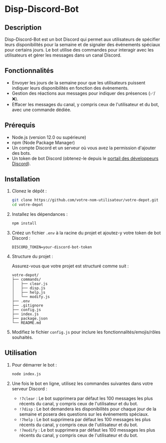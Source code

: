 # Disp-Discord-Bot

## Description

Disp-Discord-Bot est un bot Discord qui permet aux utilisateurs de spécifier leurs disponibilités pour la semaine et de signaler des événements spéciaux pour certains jours. Le bot utilise des commandes pour interagir avec les utilisateurs et gérer les messages dans un canal Discord.

## Fonctionnalités

- Envoyer les jours de la semaine pour que les utilisateurs puissent indiquer leurs disponibilités en fonction des évènements.
- Gestion des réactions aux messages pour indiquer des présences (✅/❌).
- Effacer les messages du canal, y compris ceux de l'utilisateur et du bot, avec une commande dédiée.

## Prérequis

- Node.js (version 12.0 ou supérieure)
- npm (Node Package Manager)
- Un compte Discord et un serveur où vous avez la permission d'ajouter des bots.
- Un token de bot Discord (obtenez-le depuis le [portail des développeurs Discord](https://discord.com/developers/applications)).

## Installation

1. Clonez le dépôt :

    ```sh
    git clone https://github.com/votre-nom-utilisateur/votre-depot.git
    cd votre-depot
    ```

2. Installez les dépendances :

    ```sh
    npm install
    ```

3. Créez un fichier `.env` à la racine du projet et ajoutez-y votre token de bot Discord :

    ```env
    DISCORD_TOKEN=your-discord-bot-token
    ```

4. Structure du projet :

    Assurez-vous que votre projet est structuré comme suit :

    ```
    votre-depot/
    ├── commands/
    │   ├── clear.js
    │   ├── disp.js
    │   ├── help.js
    │   └── modify.js
    ├── .env
    ├── .gitignore
    ├── config.js
    ├── index.js
    ├── package.json
    └── README.md
    ```

5. Modifiez le fichier `config.js` pour inclure les fonctionnalités/emojis/rôles souhaités.

## Utilisation

1. Pour démarrer le bot :

    ```sh
    node index.js
    ```

2. Une fois le bot en ligne, utilisez les commandes suivantes dans votre serveur Discord :

    - `!7clear` : Le bot supprimera par défaut les 100 messages les plus récents du canal, y compris ceux de l'utilisateur et du bot.
    - `!7disp` : Le bot demandera les disponibilités pour chaque jour de la semaine et posera des questions sur les événements spéciaux.
    - `!7help` : Le bot supprimera par défaut les 100 messages les plus récents du canal, y compris ceux de l'utilisateur et du bot.
    - `!7modify` : Le bot supprimera par défaut les 100 messages les plus récents du canal, y compris ceux de l'utilisateur et du bot.
